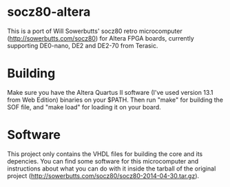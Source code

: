 socz80-altera
===============

This is a port of Will Sowerbutts' socz80 retro microcomputer (http://sowerbutts.com/socz80) for Altera FPGA boards, currently supporting DE0-nano, DE2 and DE2-70 from Terasic.

Building
========

Make sure you have the Altera Quartus II software (I've used version 13.1 from Web Edition) binaries on your $PATH. Then run "make" for building the SOF file, and "make load" for loading it on your board.

Software
========

This project only contains the VHDL files for building the core and its depencies. You can find some software for this microcomputer and instructions about what you can do with it inside the tarball of the original project (http://sowerbutts.com/socz80/socz80-2014-04-30.tar.gz).

